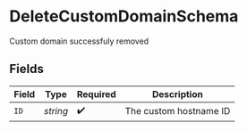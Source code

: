 # DeleteCustomDomainSchema

Custom domain successfuly removed


## Fields

| Field                  | Type                   | Required               | Description            |
| ---------------------- | ---------------------- | ---------------------- | ---------------------- |
| `ID`                   | *string*               | :heavy_check_mark:     | The custom hostname ID |